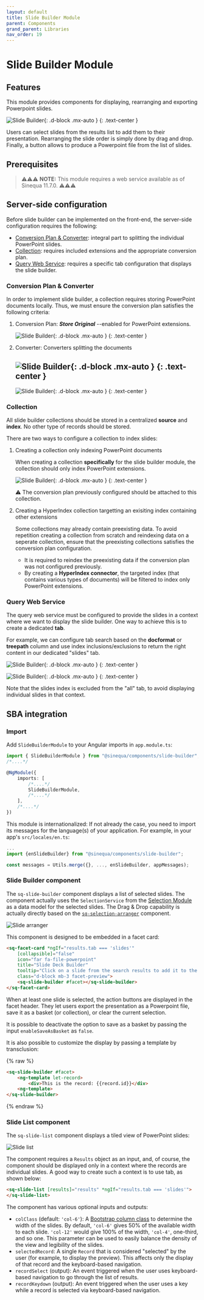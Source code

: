 ```yaml
---
layout: default
title: Slide Builder Module
parent: Components
grand_parent: Libraries
nav_order: 19
---
```


# Slide Builder Module

## Features

This module provides components for displaying, rearranging and exporting Powerpoint slides.

![Slide Builder]({{site.baseurl}}assets/modules/slide-builder/slide-builder.png){: .d-block .mx-auto }
{: .text-center }

Users can select slides from the results list to add them to their presentation. Rearranging the slide order is simply done by drag and drop. Finally, a button allows to produce a Powerpoint file from the list of slides.

## Prerequisites

> ⚠️⚠️⚠️ **NOTE:** This module requires a web service available as of Sinequa 11.7.0. ⚠️⚠️⚠️

## Server-side configuration

Before slide builder can be implemented on the front-end, the server-side configuration requires the following:

- [Conversion Plan & Converter](#conversion-plan--converter): integral part to splitting the individual PowerPoint slides.
- [Collection](#collection): requires included extensions and the appropriate conversion plan.
- [Query Web Service](#query-web-service): requires a specific tab configuration that displays the slide builder.

### Conversion Plan & Converter

In order to implement slide builder, a collection requires storing PowerPoint documents locally.
Thus, we must ensure the conversion plan satisfies the following criteria:

1. Conversion Plan: ***Store Original*** --enabled for PowerPoint extensions.

    ![Slide Builder]({{site.baseurl}}assets/modules/slide-builder/slide-conversionplan.png){: .d-block .mx-auto }
    {: .text-center }

2. Converter: Converters splitting the documents

    ![Slide Builder]({{site.baseurl}}assets/modules/slide-builder/slide-converter1.png){: .d-block .mx-auto }
    {: .text-center }
    ---
    ![Slide Builder]({{site.baseurl}}assets/modules/slide-builder/slide-converter2.png){: .d-block .mx-auto }
    {: .text-center }

### Collection

All slide builder collections should be stored in a centralized **source** and **index**. No other type of records should be stored.

There are two ways to configure a collection to index slides:

1. Creating a collection only indexing PowerPoint documents

    When creating a collection **specifically** for the slide builder module, the collection should only index PowerPoint extensions.

    ![Slide Builder]({{site.baseurl}}assets/modules/slide-builder/slide-extensions.png){: .d-block .mx-auto }
    {: .text-center }

    ⚠️ The conversion plan previously configured should be attached to this collection.

2. Creating a HyperIndex collection targetting an exisiting index containing other extensions

    Some collections may already contain preexisting data. To avoid repetition creating a collection from scratch and reindexing data on a seperate collection,
    ensure that the preexisting collections satisfies the conversion plan configuration.

    - It is required to reindex the preexisting data if the conversion plan was not configured previously.
    - By creating a **HyperIndex connector**, the targeted index (that contains various types of documents) will be filtered to index only PowerPoint extensions.

### Query Web Service

The query web service must be configured to provide the slides in a context where we want to display the slide builder. One way to achieve this is to create a dedicated **tab**.

For example, we can configure tab search based on the **docformat** or **treepath** column and use index inclusions/exclusions to return the right content in our dedicated "slides" tab.

![Slide Builder]({{site.baseurl}}assets/modules/slide-builder/slide-queryservice-tabs1.png){: .d-block .mx-auto }
{: .text-center }

![Slide Builder]({{site.baseurl}}assets/modules/slide-builder/slide-queryservice-tabs2.png){: .d-block .mx-auto }
{: .text-center }

Note that the slides index is excluded from the "all" tab, to avoid displaying individual slides in that context.

## SBA integration

### Import

Add `SlideBuilderModule` to your Angular imports in `app.module.ts`:

```ts
import { SlideBuilderModule } from "@sinequa/components/slide-builder";
/*....*/

@NgModule({
    imports: [
        /*....*/
        SlideBuilderModule,
        /*....*/
    ],
    /*....*/
})
```

This module is internationalized: If not already the case, you need to import its messages for the language(s) of your application. For example, in your app's `src/locales/en.ts`:

```ts
...
import {enSlideBuilder} from "@sinequa/components/slide-builder";

const messages = Utils.merge({}, ..., enSlideBuilder, appMessages);
```

### Slide Builder component

The `sq-slide-builder` component displays a list of selected slides. The component actually uses the `SelectionService` from the [Selection Module](selection.html) as a data model for the selected slides. The Drag & Drop capability is actually directly based on the [`sq-selection-arranger`](selection.html#selection-arranger) component.

![Slide arranger]({{site.baseurl}}assets/modules/slide-builder/slide-arranger.png)

This component is designed to be embedded in a facet card:

```html
<sq-facet-card *ngIf="results.tab === 'slides'"
    [collapsible]="false"
    icon="far fa-file-powerpoint"
    title="Slide Deck Builder"
    tooltip="Click on a slide from the search results to add it to the Slide Deck Builder."
    class="d-block mb-3 facet-preview">
    <sq-slide-builder #facet></sq-slide-builder>
</sq-facet-card>
```

<!-- <doc-slide-builder></doc-slide-builder> -->

When at least one slide is selected, the action buttons are displayed in the facet header. They let users export the presentation as a Powerpoint file, save it as a basket (or collection), or clear the current selection.

It is possible to deactivate the option to save as a basket by passing the input `enableSaveAsBasket` as `false`.

It is also possible to customize the display by passing a template by transclusion:

{% raw %}
```html
<sq-slide-builder #facet>
    <ng-template let-record>
        <div>This is the record: {{record.id}}</div>
    <ng-template>
</sq-slide-builder>
```
{% endraw %}

### Slide List component

The `sq-slide-list` component displays a tiled view of PowerPoint slides:

![Slide list]({{site.baseurl}}assets/modules/slide-builder/slide-list.png)

The component requires a `Results` object as an input, and, of course, the component should be displayed only in a context where the records are individual slides. A good way to create such a context is to use tab, as shown below:

```html
<sq-slide-list [results]="results" *ngIf="results.tab === 'slides'">
</sq-slide-list>
```

<!-- <doc-slide-list></doc-slide-list> -->

The component has various optional inputs and outputs:

- `colClass` (default: `'col-6'`): A [Bootstrap column class](https://getbootstrap.com/docs/4.0/layout/grid/) to determine the width of the slides. By default, `'col-6'` gives 50% of the available width to each slide. `'col-12'` would give 100% of the width, `'col-4'`, one-third, and so one. This parameter can be used to easily balance the density of the view and legibility of the slides.
- `selectedRecord`: A single `Record` that is considered "selected" by the user (for example, to display the preview). This affects only the display of that record and the keyboard-based navigation.
- `recordSelect` (output): An event triggered when the user uses keyboard-based navigation to go through the list of results.
- `recordKeydown` (output): An event triggered when the user uses a key while a record is selected via keyboard-based navigation.
